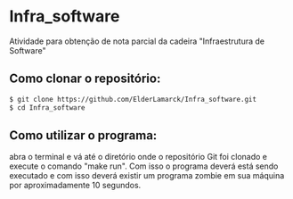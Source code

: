 # Infra_software
Atividade para obtenção de nota parcial da cadeira "Infraestrutura de Software"

## Como clonar o repositório:
```bash
$ git clone https://github.com/ElderLamarck/Infra_software.git
$ cd Infra_software
```

## Como utilizar o programa:
abra o terminal e vá até o diretório onde o repositório Git foi clonado e execute o comando "make run". Com isso o programa deverá está sendo executado e com isso deverá existir um programa zombie em sua máquina por aproximadamente 10 segundos.
